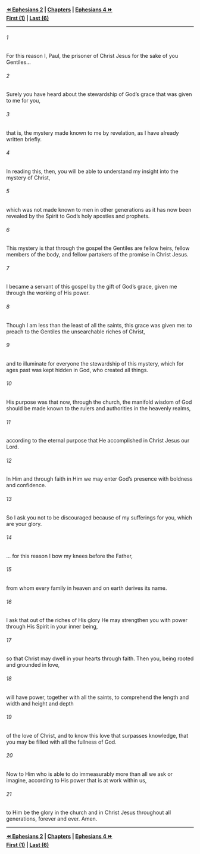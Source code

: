   
**[⏪ Ephesians 2](./Ephesians%202.md) | [Chapters](./_index.md) | [Ephesians 4 ⏩](./Ephesians%204.md)**  
**[First (1)](./Ephesians%201.md) | [Last (6)](./Ephesians%206.md)**  
  
---  
  
###### 1  
For this reason I, Paul, the prisoner of Christ Jesus for the sake of you Gentiles...  
  
###### 2  
Surely you have heard about the stewardship of God’s grace that was given to me for you,  
  
###### 3  
that is, the mystery made known to me by revelation, as I have already written briefly.  
  
###### 4  
In reading this, then, you will be able to understand my insight into the mystery of Christ,  
  
###### 5  
which was not made known to men in other generations as it has now been revealed by the Spirit to God’s holy apostles and prophets.  
  
###### 6  
This mystery is that through the gospel the Gentiles are fellow heirs, fellow members of the body, and fellow partakers of the promise in Christ Jesus.  
  
###### 7  
I became a servant of this gospel by the gift of God’s grace, given me through the working of His power.  
  
###### 8  
Though I am less than the least of all the saints, this grace was given me: to preach to the Gentiles the unsearchable riches of Christ,  
  
###### 9  
and to illuminate for everyone the stewardship of this mystery, which for ages past was kept hidden in God, who created all things.  
  
###### 10  
His purpose was that now, through the church, the manifold wisdom of God should be made known to the rulers and authorities in the heavenly realms,  
  
###### 11  
according to the eternal purpose that He accomplished in Christ Jesus our Lord.  
  
###### 12  
In Him and through faith in Him we may enter God’s presence with boldness and confidence.  
  
###### 13  
So I ask you not to be discouraged because of my sufferings for you, which are your glory.  
  
###### 14  
... for this reason I bow my knees before the Father,  
  
###### 15  
from whom every family in heaven and on earth derives its name.  
  
###### 16  
I ask that out of the riches of His glory He may strengthen you with power through His Spirit in your inner being,  
  
###### 17  
so that Christ may dwell in your hearts through faith. Then you, being rooted and grounded in love,  
  
###### 18  
will have power, together with all the saints, to comprehend the length and width and height and depth  
  
###### 19  
of the love of Christ, and to know this love that surpasses knowledge, that you may be filled with all the fullness of God.  
  
###### 20  
Now to Him who is able to do immeasurably more than all we ask or imagine, according to His power that is at work within us,  
  
###### 21  
to Him be the glory in the church and in Christ Jesus throughout all generations, forever and ever. Amen.  
  
  
---  
  
**[⏪ Ephesians 2](./Ephesians%202.md) | [Chapters](./_index.md) | [Ephesians 4 ⏩](./Ephesians%204.md)**  
**[First (1)](./Ephesians%201.md) | [Last (6)](./Ephesians%206.md)**  
  
